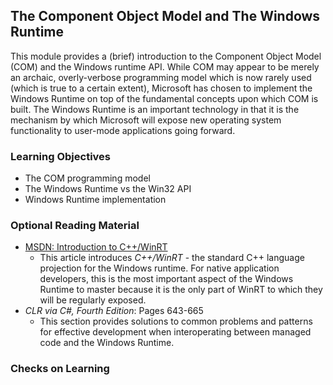## The Component Object Model and The Windows Runtime

This module provides a (brief) introduction to the Component Object Model (COM) and the Windows runtime API. While COM may appear to be merely an archaic, overly-verbose programming model which is now rarely used (which is true to a certain extent), Microsoft has chosen to implement the Windows Runtime on top of the fundamental concepts upon which COM is built. The Windows Runtime is an important technology in that it is the mechanism by which Microsoft will expose new operating system functionality to user-mode applications going forward.

### Learning Objectives

- The COM programming model
- The Windows Runtime vs the Win32 API
- Windows Runtime implementation

### Optional Reading Material

- [MSDN: Introduction to C++/WinRT](https://docs.microsoft.com/en-us/windows/uwp/cpp-and-winrt-apis/intro-to-using-cpp-with-winrt)
    - This article introduces _C++/WinRT_ - the standard C++ language projection for the Windows runtime. For native application developers, this is the most important aspect of the Windows Runtime to master because it is the only part of WinRT to which they will be regularly exposed.
- _CLR via C#, Fourth Edition_: Pages 643-665
    - This section provides solutions to common problems and patterns for effective development when interoperating between managed code and the Windows Runtime.

### Checks on Learning